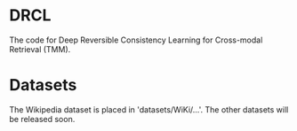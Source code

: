 # DRCL
The code for Deep Reversible Consistency Learning for Cross-modal Retrieval (TMM).

# Datasets
The Wikipedia dataset is placed in 'datasets/WiKi/...'. The other datasets will be released soon.

